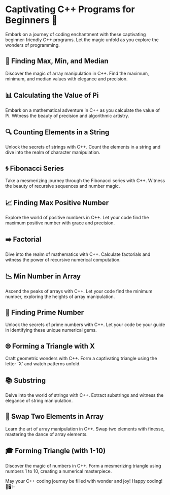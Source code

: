 # Captivating C++ Programs for Beginners 🚀

Embark on a journey of coding enchantment with these captivating beginner-friendly C++ programs. Let the magic unfold as you explore the wonders of programming.

## 🌈 Finding Max, Min, and Median
Discover the magic of array manipulation in C++. Find the maximum, minimum, and median values with elegance and precision.

## 📊 Calculating the Value of Pi
Embark on a mathematical adventure in C++ as you calculate the value of Pi. Witness the beauty of precision and algorithmic artistry.

## 🔍 Counting Elements in a String
Unlock the secrets of strings with C++. Count the elements in a string and dive into the realm of character manipulation.

## 🌀 Fibonacci Series
Take a mesmerizing journey through the Fibonacci series with C++. Witness the beauty of recursive sequences and number magic.

## 📈 Finding Max Positive Number
Explore the world of positive numbers in C++. Let your code find the maximum positive number with grace and precision.

## ➡️ Factorial
Dive into the realm of mathematics with C++. Calculate factorials and witness the power of recursive numerical computation.

## 📉 Min Number in Array
Ascend the peaks of arrays with C++. Let your code find the minimum number, exploring the heights of array manipulation.

## 🔢 Finding Prime Number
Unlock the secrets of prime numbers with C++. Let your code be your guide in identifying these unique numerical gems.

## 🌐 Forming a Triangle with X
Craft geometric wonders with C++. Form a captivating triangle using the letter 'X' and watch patterns unfold.

## 📚 Substring
Delve into the world of strings with C++. Extract substrings and witness the elegance of string manipulation.

## 🔄 Swap Two Elements in Array
Learn the art of array manipulation in C++. Swap two elements with finesse, mastering the dance of array elements.

## 🎓 Forming Triangle (with 1-10)
Discover the magic of numbers in C++. Form a mesmerizing triangle using numbers 1 to 10, creating a numerical masterpiece.

May your C++ coding journey be filled with wonder and joy! Happy coding! 🌟🖥️✨
